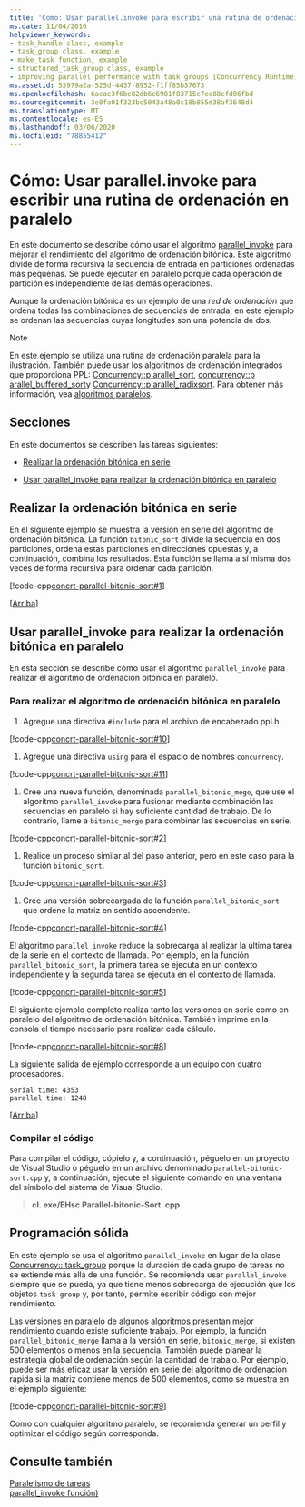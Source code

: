 ```yaml
---
title: 'Cómo: Usar parallel.invoke para escribir una rutina de ordenación en paralelo'
ms.date: 11/04/2016
helpviewer_keywords:
- task_handle class, example
- task_group class, example
- make_task function, example
- structured_task_group class, example
- improving parallel performance with task groups [Concurrency Runtime]
ms.assetid: 53979a2a-525d-4437-8952-f1ff85b37673
ms.openlocfilehash: 6acac3f6bc82db6e6981f83715c7ee88cfd06fbd
ms.sourcegitcommit: 3e8fa01f323bc5043a48a0c18b855d38af3648d4
ms.translationtype: MT
ms.contentlocale: es-ES
ms.lasthandoff: 03/06/2020
ms.locfileid: "78855412"
---
```

# <a name="how-to-use-parallel_invoke-to-write-a-parallel-sort-routine"></a>Cómo: Usar parallel.invoke para escribir una rutina de ordenación en paralelo

En este documento se describe cómo usar el algoritmo [parallel_invoke](../../parallel/concrt/parallel-algorithms.md#parallel_invoke) para mejorar el rendimiento del algoritmo de ordenación bitónica. Este algoritmo divide de forma recursiva la secuencia de entrada en particiones ordenadas más pequeñas. Se puede ejecutar en paralelo porque cada operación de partición es independiente de las demás operaciones.

Aunque la ordenación bitónica es un ejemplo de una *red de ordenación* que ordena todas las combinaciones de secuencias de entrada, en este ejemplo se ordenan las secuencias cuyas longitudes son una potencia de dos.

> [!NOTE]
> En este ejemplo se utiliza una rutina de ordenación paralela para la ilustración. También puede usar los algoritmos de ordenación integrados que proporciona PPL: [Concurrency::p arallel_sort](reference/concurrency-namespace-functions.md#parallel_sort), [concurrency::p arallel_buffered_sort](reference/concurrency-namespace-functions.md#parallel_buffered_sort)y [Concurrency::p arallel_radixsort](reference/concurrency-namespace-functions.md#parallel_radixsort). Para obtener más información, vea [algoritmos paralelos](../../parallel/concrt/parallel-algorithms.md).

## <a name="top"></a> Secciones

En este documentos se describen las tareas siguientes:

- [Realizar la ordenación bitónica en serie](#serial)

- [Usar parallel_invoke para realizar la ordenación bitónica en paralelo](#parallel)

## <a name="serial"></a>Realizar la ordenación bitónica en serie

En el siguiente ejemplo se muestra la versión en serie del algoritmo de ordenación bitónica. La función `bitonic_sort` divide la secuencia en dos particiones, ordena estas particiones en direcciones opuestas y, a continuación, combina los resultados. Esta función se llama a sí misma dos veces de forma recursiva para ordenar cada partición.

[!code-cpp[concrt-parallel-bitonic-sort#1](../../parallel/concrt/codesnippet/cpp/how-to-use-parallel-invoke-to-write-a-parallel-sort-routine_1.cpp)]

[[Arriba](#top)]

## <a name="parallel"></a>Usar parallel_invoke para realizar la ordenación bitónica en paralelo

En esta sección se describe cómo usar el algoritmo `parallel_invoke` para realizar el algoritmo de ordenación bitónica en paralelo.

### <a name="to-perform-the-bitonic-sort-algorithm-in-parallel"></a>Para realizar el algoritmo de ordenación bitónica en paralelo

1. Agregue una directiva `#include` para el archivo de encabezado ppl.h.

[!code-cpp[concrt-parallel-bitonic-sort#10](../../parallel/concrt/codesnippet/cpp/how-to-use-parallel-invoke-to-write-a-parallel-sort-routine_2.cpp)]

1. Agregue una directiva `using` para el espacio de nombres `concurrency`.

[!code-cpp[concrt-parallel-bitonic-sort#11](../../parallel/concrt/codesnippet/cpp/how-to-use-parallel-invoke-to-write-a-parallel-sort-routine_3.cpp)]

1. Cree una nueva función, denominada `parallel_bitonic_mege`, que use el algoritmo `parallel_invoke` para fusionar mediante combinación las secuencias en paralelo si hay suficiente cantidad de trabajo. De lo contrario, llame a `bitonic_merge` para combinar las secuencias en serie.

[!code-cpp[concrt-parallel-bitonic-sort#2](../../parallel/concrt/codesnippet/cpp/how-to-use-parallel-invoke-to-write-a-parallel-sort-routine_4.cpp)]

1. Realice un proceso similar al del paso anterior, pero en este caso para la función `bitonic_sort`.

[!code-cpp[concrt-parallel-bitonic-sort#3](../../parallel/concrt/codesnippet/cpp/how-to-use-parallel-invoke-to-write-a-parallel-sort-routine_5.cpp)]

1. Cree una versión sobrecargada de la función `parallel_bitonic_sort` que ordene la matriz en sentido ascendente.

[!code-cpp[concrt-parallel-bitonic-sort#4](../../parallel/concrt/codesnippet/cpp/how-to-use-parallel-invoke-to-write-a-parallel-sort-routine_6.cpp)]

El algoritmo `parallel_invoke` reduce la sobrecarga al realizar la última tarea de la serie en el contexto de llamada. Por ejemplo, en la función `parallel_bitonic_sort`, la primera tarea se ejecuta en un contexto independiente y la segunda tarea se ejecuta en el contexto de llamada.

[!code-cpp[concrt-parallel-bitonic-sort#5](../../parallel/concrt/codesnippet/cpp/how-to-use-parallel-invoke-to-write-a-parallel-sort-routine_7.cpp)]

El siguiente ejemplo completo realiza tanto las versiones en serie como en paralelo del algoritmo de ordenación bitónica. También imprime en la consola el tiempo necesario para realizar cada cálculo.

[!code-cpp[concrt-parallel-bitonic-sort#8](../../parallel/concrt/codesnippet/cpp/how-to-use-parallel-invoke-to-write-a-parallel-sort-routine_8.cpp)]

La siguiente salida de ejemplo corresponde a un equipo con cuatro procesadores.

```Output
serial time: 4353
parallel time: 1248
```

[[Arriba](#top)]

### <a name="compiling-the-code"></a>Compilar el código

Para compilar el código, cópielo y, a continuación, péguelo en un proyecto de Visual Studio o péguelo en un archivo denominado `parallel-bitonic-sort.cpp` y, a continuación, ejecute el siguiente comando en una ventana del símbolo del sistema de Visual Studio.

> **cl. exe/EHsc Parallel-bitonic-Sort. cpp**

## <a name="robust-programming"></a>Programación sólida

En este ejemplo se usa el algoritmo `parallel_invoke` en lugar de la clase [Concurrency:: task_group](reference/task-group-class.md) porque la duración de cada grupo de tareas no se extiende más allá de una función. Se recomienda usar `parallel_invoke` siempre que se pueda, ya que tiene menos sobrecarga de ejecución que los objetos `task group` y, por tanto, permite escribir código con mejor rendimiento.

Las versiones en paralelo de algunos algoritmos presentan mejor rendimiento cuando existe suficiente trabajo. Por ejemplo, la función `parallel_bitonic_merge` llama a la versión en serie, `bitonic_merge`, si existen 500 elementos o menos en la secuencia. También puede planear la estrategia global de ordenación según la cantidad de trabajo. Por ejemplo, puede ser más eficaz usar la versión en serie del algoritmo de ordenación rápida si la matriz contiene menos de 500 elementos, como se muestra en el ejemplo siguiente:

[!code-cpp[concrt-parallel-bitonic-sort#9](../../parallel/concrt/codesnippet/cpp/how-to-use-parallel-invoke-to-write-a-parallel-sort-routine_9.cpp)]

Como con cualquier algoritmo paralelo, se recomienda generar un perfil y optimizar el código según corresponda.

## <a name="see-also"></a>Consulte también

[Paralelismo de tareas](../../parallel/concrt/task-parallelism-concurrency-runtime.md)<br/>
[parallel_invoke función)](reference/concurrency-namespace-functions.md#parallel_invoke)

